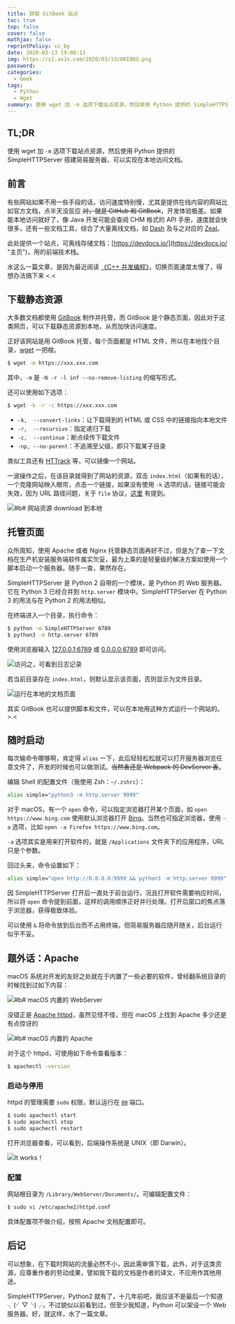 ```yaml
---
title: 获取 GitBook 站点
toc: true
top: false
cover: false
mathjax: false
reprintPolicy: cc_by
date: 2020-03-13 19:08:11
img: https://s1.ax1x.com/2020/03/13/8KIQ6U.png
password:
categories:
  - Geek
tags:
  - Python
  - Wget
summary: 使用 wget 加 -m 选项下载站点资源，然后使用 Python 提供的 SimpleHTTPServer 搭建简易服务器，可以实现在本地访问文档。
---
```


## TL;DR
使用 wget 加 `-m` 选项下载站点资源，然后使用 Python 提供的 SimpleHTTPServer 搭建简易服务器，可以实现在本地访问文档。

## 前言

有些网站如果不用一些手段的话，访问速度特别慢，尤其是提供在线内容的网站比如官方文档，点半天没反应 ~~对，就是 GitHub 和 GitBook~~，开发体验极差。如果能本地访问就好了，像 Java 开发可能会查阅 CHM 格式的 API 手册，速度就会快很多，还有一些文档工具，综合了大量离线文档，如 [Dash](https://kapeli.com/dash "主页") 及与之对应的 [Zeal](https://zealdocs.org/ "主页")。

此处提供一个站点，可离线存储文档：[https://devdocs.io/](https://devdocs.io/ "主页")，用的前端技术栈。

水这么一篇文章，是因为最近阅读 [《C++ 并发编程》](https://chenxiaowei.gitbook.io/cpp_concurrency_in_action/ "文档")，切换页面速度太慢了，得想办法搞下来 <.<

## 下载静态资源

大多数文档都使用 [GitBook](https://www.gitbook.com/ "主页") 制作并托管，而 GitBook 是个静态页面，因此对于这类网页，可以下载静态资源到本地，从而加快访问速度。

正好该网站是用 GitBook 托管，每个页面都是 HTML 文件，所以在本地找个目录，[wget](https://www.gnu.org/software/wget/ "主页") 一把梭。

```bash
$ wget -m https://xxx.xxx.com
```

其中，`-m` 是 `-N -r -l inf --no-remove-listing` 的缩写形式。

还可以使用如下选项：

```bash
$ wget -k -r -c https://xxx.xxx.com
```

- `-k,  --convert-links`：让下载得到的 HTML 或 CSS 中的链接指向本地文件
- `-r,  --recursive`：指定递归下载
- `-c,  --continue`：断点续传下载文件
- `-np, --no-parent`：不追溯至父级，即只下载某子目录

类似工具还有 [HTTrack](http://www.httrack.com "主页") 等，可以镜像一个网站。

一波操作之后，在该目录就得到了网站的资源，双击 `index.html`（如果有的话），一个克隆网站映入眼帘，点击一个链接，如果没有使用 `-k` 选项的话，链接可能会失效，因为 URL 路径问题，关于 `file` 协议，[这里](https://palmcivet.github.io/2020/02/Github-%E4%B8%8E-SPA-%E9%83%A8%E7%BD%B2/ "文章") 有提到。

![#b# 网站资源 download 到本地](https://s1.ax1x.com/2020/03/13/8KheFx.png)

## 托管页面

众所周知，使用 Apache 或者 Nginx 托管静态页面再好不过，但是为了查一下文档在生产机安装服务端软件属实欠妥，最为上乘的是轻量级的解决方案如使用一个脚本启动一个服务器。随手一查，果然存在。

SimpleHTTPServer 是 Python 2 自带的一个模块，是 Python 的 Web 服务器。它在 Python 3 已经合并到 `http.server` 模块中。SimpleHTTPServer 在 Python 3 的用法与在 Python 2 的用法相似。

在终端进入一个目录，执行命令：

```bash
$ python -m SimpleHTTPServer 6789
$ python3 -m http.server 6789
```

使用浏览器输入 [127.0.0.1:6789](http://127.0.0.1:6789 "打开") 或 [0.0.0.0:6789](http://0.0.0.0:6789 "打开") 即可访问。

![访问之，可看到日志记录](https://s1.ax1x.com/2020/03/13/8KhEwR.png)

若当前目录存在 `index.html`，则默认显示该页面，否则显示为文件目录。

![运行在本地的文档页面](https://s1.ax1x.com/2020/03/13/8KhVT1.png)

其实 GitBook 也可以提供脚本和文件，可以在本地用这种方式运行一个网站的。>.<

## 随时启动

每次输命令哪够啊，肯定得 `alias` 一下，此后轻轻松松就可以打开服务器浏览任意文件了，开发的时候也可以做测试。~~当然香还是 Webpack 的 DevServer 香~~。

编辑 Shell 的配置文件（我使用 Zsh：`~/.zshrc`）：

```bash
alias simple="python3 -m http.server 9999"
```

对于 macOS，有一个 `open` 命令，可以指定浏览器打开某个页面，如 `open https://www.bing.com` 使用默认浏览器打开 [Bing](https://www.bing.com "主页")。当然也可指定浏览器，使用 `-a` 选项，比如 `open -a Firefox https://www.bing.com`。

`-a` 选项其实是用来打开软件的，就是 `/Applications` 文件夹下的应用程序，URL 只是个参数。

回过头来，命令设置如下：

```bash
alias simple="open http://0.0.0.0:9999 && python3 -m http.server 9999"
```

因 SimpleHTTPServer 打开后一直处于前台运行，况且打开软件需要响应时间，所以将 `open` 命令提到前面，这样的调用顺序正好并行处理。打开后窗口的焦点落于浏览器，获得极致体验。

可以使用 `&` 将命令放到后台而不占用终端，但简易服务器应随开随关，后台运行似乎不妥。

## 题外话：Apache

macOS 系统对开发的友好之处就在于内置了一些必要的软件，曾经翻系统目录的时候找到过如下内容：

![#b# macOS 内置的 WebServer](https://s1.ax1x.com/2020/03/13/8KhAm9.png)

没错正是 [Apache httpd](http://httpd.apache.org/ "主页")，虽然见怪不怪，但在 macOS 上找到 Apache 多少还是有点惊讶的

![#b# macOS 内置的 Apache](https://s1.ax1x.com/2020/03/13/8KhmY6.png)

对于这个 httpd，可使用如下命令查看版本：

```bash
$ apachectl -version
```

### 启动与停用

httpd 的管理需要 `sudo` 权限，默认运行在 [`80`](http://0.0.0.0:80 "打开") 端口。

```bash
$ sudo apachectl start
$ sudo apachectl stop
$ sudo apachectl restart
```

打开浏览器查看，可以看到，后端操作系统是 UNIX（即 Darwin）。

![It works！](https://s1.ax1x.com/2020/03/13/8KhnfK.png)

### 配置

网站根目录为 `/Library/WebServer/Documents/`。可编辑配置文件：

```bash
$ sudo vi /etc/apache2/httpd.conf
```

具体配置项不做介绍，按照 Apache 文档配置即可。

## 后记
可以想象，在下载时网站的流量必然不小，因此需审慎下载，此外，对于这类资源，应尊重作者的劳动成果，譬如我下载的文档是作者的译文，不应用作其他用途。

SimpleHTTPServer，Python2 就有了，十几年前吧，我应该不是最后一个知道 ╮(╯▽╰)╭，不过貌似以前看到过。但至少我知道，Python 可以架设一个 Web 服务器。好，就这样，水了一篇文章。
